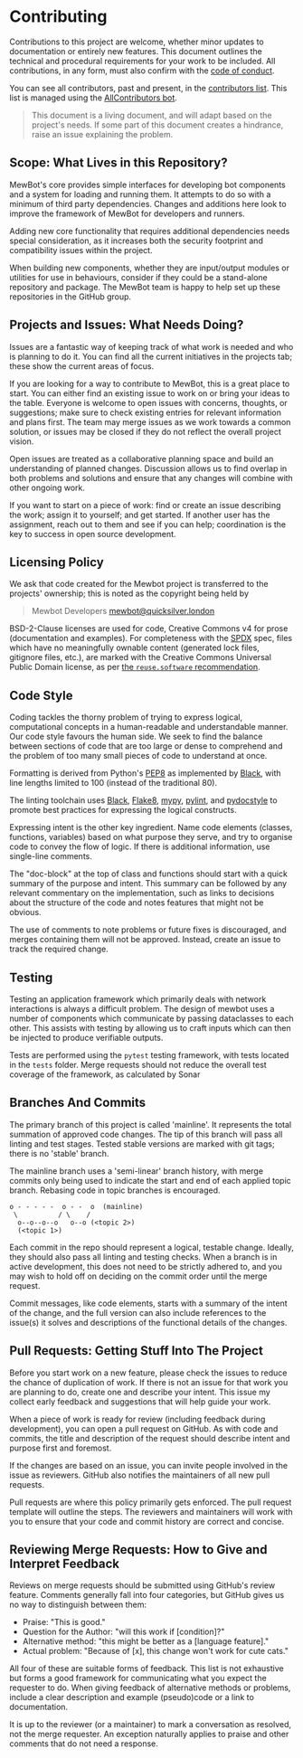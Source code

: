 <!--
SPDX-FileCopyrightText: 2021 - 2024 Mewbot Developers <mewbot@quicksilver.london>

SPDX-License-Identifier: CC-BY-4.0
-->

# Contributing

Contributions to this project are welcome, whether minor updates to documentation or entirely new features.
This document outlines the technical and procedural requirements for your work to be included.
All contributions, in any form, must also confirm with the [code of conduct](CODE_OF_CONDUCT.md).

You can see all contributors, past and present, in the [contributors list](CONTRIBUTING.md).
This list is managed using the [AllContributors bot](https://allcontributors.org/docs/en/bot/overview).

> This document is a living document, and will adapt based on the project's needs.
> If some part of this document creates a hindrance, raise an issue explaining the problem.

## Scope: What Lives in this Repository?

MewBot's core provides simple interfaces for developing bot components and a system for loading and running them.
It attempts to do so with a minimum of third party dependencies.
Changes and additions here look to improve the framework of MewBot for developers and runners.

Adding new core functionality that requires additional dependencies needs special consideration,
as it increases both the security footprint and compatibility issues within the project.

When building new components, whether they are input/output modules or utilities for use in behaviours,
consider if they could be a stand-alone repository and package.
The MewBot team is happy to help set up these repositories in the GitHub group.

## Projects and Issues: What Needs Doing?

Issues are a fantastic way of keeping track of what work is needed and who is planning to do it.
You can find all the current initiatives in the projects tab; these show the current areas of focus.

If you are looking for a way to contribute to MewBot, this is a great place to start.
You can either find an existing issue to work on or bring your ideas to the table.
Everyone is welcome to open issues with concerns, thoughts, or suggestions;
make sure to check existing entries for relevant information and plans first.
The team may merge issues as we work towards a common solution, or issues may be closed
if they do not reflect the overall project vision.

Open issues are treated as a collaborative planning space and build an understanding of planned changes.
Discussion allows us to find overlap in both problems and solutions and ensure that any
changes will combine with other ongoing work.

If you want to start on a piece of work:
  find or create an issue describing the work;
  assign it to yourself; and get started.
If another user has the assignment, reach out to them and see if you can help;
coordination is the key to success in open source development.

## Licensing Policy

We ask that code created for the Mewbot project is transferred to the projects'
ownership; this is noted as the copyright being held by
> Mewbot Developers <mewbot@quicksilver.london>

BSD-2-Clause licenses are used for code, Creative Commons v4 for prose (documentation
and examples). 
For completeness with the [SPDX](https://spdx.dev/) spec,
files which have no meaningfully ownable content (generated lock files, gitignore files, etc.),
are marked with the Creative Commons Universal Public Domain license,
as per [the `reuse.software` recommendation](https://reuse.software/faq/#uncopyrightable).

## Code Style

Coding tackles the thorny problem of trying to express logical, computational concepts in a
human-readable and understandable manner. 
Our code style favours the human side.
We seek to find the balance between sections of code that are too large or dense to
comprehend and the problem of too many small pieces of code to understand at once.

Formatting is derived from Python's [PEP8](https://peps.python.org/pep-0008/) as implemented by
[Black](https://pypi.org/project/black/), with line lengths limited to 100 (instead of the traditional 80).

The linting toolchain uses
[Black](https://pypi.org/project/black/),
[Flake8](https://flake8.pycqa.org/en/latest/),
[mypy](http://www.mypy-lang.org/),
[pylint](https://pylint.pycqa.org/en/latest/), and
[pydocstyle](http://www.pydocstyle.org/en/stable/)
to promote best practices for expressing the logical constructs.

Expressing intent is the other key ingredient.
Name code elements (classes, functions, variables) based on what purpose they serve,
and try to organise code to convey the flow of logic.
If there is additional information, use single-line comments.

The "doc-block" at the top of class and functions should start with a quick summary of the purpose and intent.
This summary can be followed by any relevant commentary on the implementation,
such as links to decisions about the structure of the code and notes features that might not be obvious.

The use of comments to note problems or future fixes is discouraged, and merges containing them will not be approved.
Instead, create an issue to track the required change.

## Testing

Testing an application framework which primarily deals with network interactions is always a difficult problem.
The design of mewbot uses a number of components which communicate by passing dataclasses to each other.
This assists with testing by allowing us to craft inputs which can then be injected to produce verifiable outputs.

Tests are performed using the `pytest` testing framework, with tests located in the `tests` folder.
Merge requests should not reduce the overall test coverage of the framework, as calculated by Sonar

## Branches And Commits

The primary branch of this project is called 'mainline'.
It represents the total summation of approved code changes.
The tip of this branch will pass all linting and test stages.
Tested stable versions are marked with git tags; there is no 'stable' branch.

The mainline branch uses a 'semi-linear' branch history, with merge commits only being
used to indicate the start and end of each applied topic branch.
Rebasing code in topic branches is encouraged.

```shell
o - - - - -  o - -  o  (mainline)
 \          / \    /
  o--o--o--o   o--o (<topic 2>)
  (<topic 1>)
```

Each commit in the repo should represent a logical, testable change.
Ideally, they should also pass all linting and testing checks.
When a branch is in active development, this does not need to be strictly adhered to,
and you may wish to hold off on deciding on the commit order until the merge request.

Commit messages, like code elements, starts with a summary of the intent of the change,
and the full version can also include references to the issue(s) it solves and descriptions
of the functional details of the changes.

## Pull Requests: Getting Stuff Into The Project

Before you start work on a new feature, please check the issues to reduce the chance of
duplication of work. If there is not an issue for that work you are planning to do,
create one and describe your intent.
This issue my collect early feedback and suggestions that will help guide your work.

When a piece of work is ready for review (including feedback during development),
you can open a pull request on GitHub. As with code and commits,
the title and description of the request should describe intent and purpose first and foremost.

If the changes are based on an issue, you can invite people involved in the issue as reviewers.
GitHub also notifies the maintainers of all new pull requests.

Pull requests are where this policy primarily gets enforced.
The pull request template will outline the steps.
The reviewers and maintainers will work with you to ensure that your code and commit history are correct and concise.

## Reviewing Merge Requests: How to Give and Interpret Feedback

Reviews on merge requests should be submitted using GitHub's review feature.
Comments generally fall into four categories, but GitHub gives us no way to distinguish between them:
 - Praise: "This is good."
 - Question for the Author: "will this work if [condition]?"
 - Alternative method: "this might be better as a [language feature]."
 - Actual problem: "Because of [x], this change won't work for cute cats."

All four of these are suitable forms of feedback.
This list is not exhaustive but forms a good framework for communicating what you expect the requester to do.
When giving feedback of alternative methods or problems, include a clear description and example (pseudo)code or a link to documentation.

It is up to the reviewer (or a maintainer) to mark a conversation as resolved, not the merge requester.
An exception naturally applies to praise and other comments that do not need a response.
